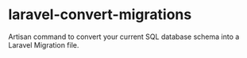 # laravel-convert-migrations
Artisan command to convert your current SQL database schema into a Laravel Migration file.
